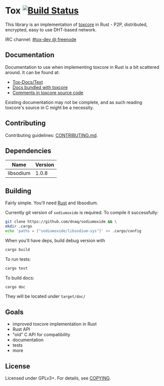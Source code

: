 # Tox  [![Build Status](https://travis-ci.org/zetok/tox.svg)](https://travis-ci.org/zetok/tox)
This library is an implementation of [toxcore][toxcore] in Rust - P2P, distributed, encrypted, easy to use DHT-based network.

IRC channel: [#tox-dev @ freenode](https://webchat.freenode.net/?channels=tox-dev)

## Documentation

Documentation to use when implementing toxcore in Rust is a bit scattered around. It can be found at:
 - [Tox-Docs/Text](https://github.com/Tox-Docs/Text/tree/master/src_text)
 - [Docs bundled with toxcore](https://github.com/irungentoo/toxcore/tree/master/docs)
 - [Comments in toxcore source code](https://github.com/irungentoo/toxcore/tree/master/toxcore)

Existing documentation may not be complete, and as such reading toxcore's source in C might be a necessity.


## Contributing
Contributing guidelines: [CONTRIBUTING.md](/CONTRIBUTING.md).

## Dependencies
| **Name** | **Version** |
|----------|-------------|
| libsodium | 1.0.8 |

## Building
Fairly simple. You'll need [Rust](http://www.rust-lang.org/) and libsodium.

Currently git version of `sodiumoxide` is required. To compile it successfully:
```bash
git clone https://github.com/dnaq/sodiumoxide && \
mkdir .cargo
echo 'paths = ["sodiumoxide/libsodium-sys"]' >> .cargo/config
```

When you'll have deps, build debug version with
```bash
cargo build
```

To run tests:
```bash
cargo test

```
To build docs:
```bash
cargo doc
```
They will be located under `target/doc/`


## Goals
 - improved toxcore implementation in Rust
 - Rust API
 - "old" C API for compatibility
 - documentation
 - tests
 - more


## License

Licensed under GPLv3+. For details, see [COPYING](/COPYING).

[toxcore]: https://github.com/irungentoo/toxcore
